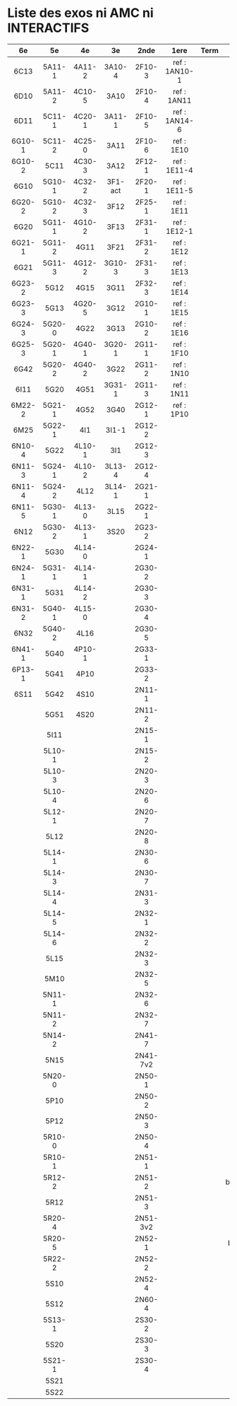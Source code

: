 # Liste des exos ni AMC ni INTERACTIFS

|6e|5e|4e|3e|2nde|1ere|Term|Reste|
|:-:|:-:|:-:|:-:|:-:|:-:|:-:|:-:|
|6C13|5A11-1|4A11-2|3A10-4|2F10-3|ref : 1AN10-1||CM020|
|6D10|5A11-2|4C10-5|3A10|2F10-4|ref : 1AN11||CM021|
|6D11|5C11-1|4C20-1|3A11-1|2F10-5|ref : 1AN14-6||ExC100|
|6G10-1|5C11-2|4C25-0|3A11|2F10-6|ref : 1E10||HPC100|
|6G10-2|5C11|4C30-3|3A12|2F12-1|ref : 1E11-4||PEA11-1|
|6G10|5G10-1|4C32-2|3F1-act|2F20-1|ref : 1E11-5||PEA11|
|6G20-2|5G10-2|4C32-3|3F12|2F25-1|ref : 1E11||PEA12|
|6G20|5G11-1|4G10-2|3F13|2F31-1|ref : 1E12-1||PEA13|
|6G21-1|5G11-2|4G11|3F21|2F31-2|ref : 1E12||PEG20|
|6G21|5G11-3|4G12-2|3G10-3|2F31-3|ref : 1E13||PEG21|
|6G23-2|5G12|4G15|3G11|2F32-3|ref : 1E14||PEG22|
|6G23-3|5G13|4G20-5|3G12|2G10-1|ref : 1E15||PEG23|
|6G24-3|5G20-0|4G22|3G13|2G10-2|ref : 1E16||PEG24|
|6G25-3|5G20-1|4G40-1|3G20-1|2G11-1|ref : 1F10||P003|
|6G42|5G20-2|4G40-2|3G22|2G11-2|ref : 1N10||P004|
|6I11|5G20|4G51|3G31-1|2G11-3|ref : 1N11||P005|
|6M22-2|5G21-1|4G52|3G40|2G12-1|ref : 1P10||P006|
|6M25|5G22-1|4I1|3I1-1|2G12-2|||P007|
|6N10-4|5G22|4L10-1|3I1|2G12-3|||P008|
|6N11-3|5G24-1|4L10-2|3L13-4|2G12-4|||P009|
|6N11-4|5G24-2|4L12|3L14-1|2G21-1|||P010|
|6N11-5|5G30-1|4L13-0|3L15|2G22-1|||P011|
|6N12|5G30-2|4L13-1|3S20|2G23-2|||P012|
|6N22-1|5G30|4L14-0||2G24-1|||P013|
|6N24-1|5G31-1|4L14-1||2G30-2|||P014|
|6N31-1|5G31|4L14-2||2G30-3|||P015|
|6N31-2|5G40-1|4L15-0||2G30-4|||P016|
|6N32|5G40-2|4L16||2G30-5|||P017|
|6N41-1|5G40|4P10-1||2G33-1|||P018|
|6P13-1|5G41|4P10||2G33-2|||P019|
|6S11|5G42|4S10||2N11-1|||beta2F31|
||5G51|4S20||2N11-2|||beta3F23|
||5I11|||2N15-1|||beta3G15|
||5L10-1|||2N15-2|||beta3G41|
||5L10-3|||2N20-3|||beta3S20-1|
||5L10-4|||2N20-6|||beta3s21|
||5L12-1|||2N20-7|||beta4C31|
||5L12|||2N20-8|||beta4G20-3|
||5L14-1|||2N30-6|||beta4G20-4|
||5L14-3|||2N30-7|||beta5G30-2|
||5L14-4|||2N31-3|||beta6C33-1|
||5L14-5|||2N32-1|||beta6test2|
||5L14-6|||2N32-2|||beta6test2021|
||5L15|||2N32-3|||betaAleaFigure|
||5M10|||2N32-5|||betaAsymptotesObliques|
||5N11-1|||2N32-6|||betaEqCarreDansC|
||5N11-2|||2N32-7|||betaEqValAbs|
||5N14-2|||2N41-7|||betaEquations|
||5N15|||2N41-7v2|||betaEquationsLog|
||5N20-0|||2N50-1|||betaExo3d|
||5P10|||2N50-2|||betaExoLimite|
||5P12|||2N50-3|||betaExoSimpleMatthieu|
||5R10-0|||2N50-4|||betaModele10_simple_question-reponse|
||5R10-1|||2N51-1|||betaModele11_parametrable|
||5R12-2|||2N51-2|||betaModele20_plusieurs_types_de_questions|
||5R12|||2N51-3|||betaModele21_parametrables|
||5R20-4|||2N51-3v2|||betaModele22_avec_une_serie_de_valeurs|
||5R20-5|||2N52-1|||betaModele30_constructions_géométriques|
||5R22-2|||2N52-2|||betaModele31_parametrables|
||5S10|||2N52-4|||betaModele40_tableau_proportionnalite|
||5S12|||2N60-4|||betaModele41_tableau_signes_variations|
||5S13-1|||2S30-2|||betaModele50_Mathsteps|
||5S20|||2S30-3|||betaPol|
||5S21-1|||2S30-4|||betaProbaAouB|
||5S21||||||betaProbabilites|
||5S22||||||betaProbabilitesJC|

